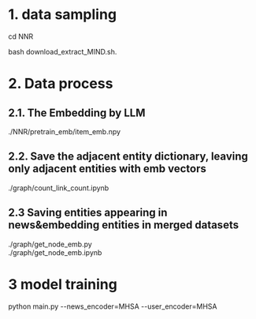 
# 1. data sampling
cd NNR

bash download_extract_MIND.sh.


# 2. Data process

## 2.1. The Embedding by LLM
./NNR/pretrain_emb/item_emb.npy  

## 2.2. Save the adjacent entity dictionary, leaving only adjacent entities with emb vectors
./graph/count_link_count.ipynb  

## 2.3 Saving entities appearing in news&embedding entities in merged datasets

./graph/get_node_emb.py    
./graph/get_node_emb.ipynb 



# 3 model training
python  main.py --news_encoder=MHSA --user_encoder=MHSA 



